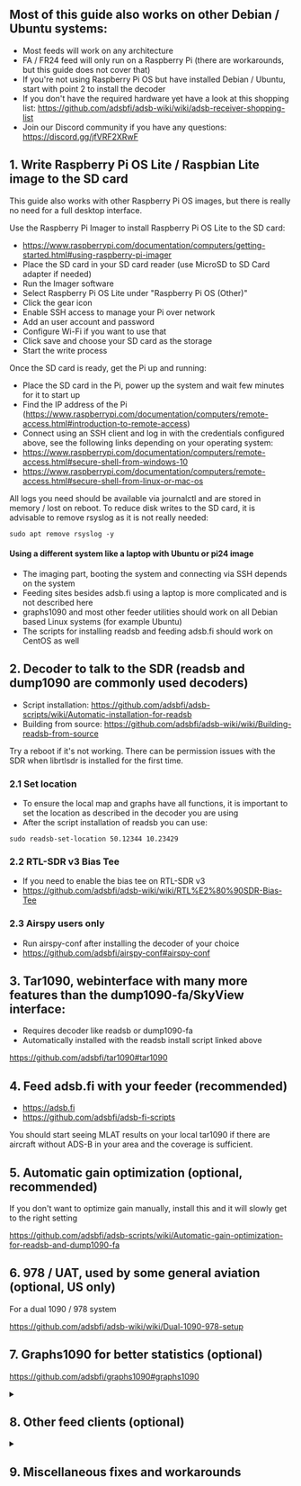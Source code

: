 ## Most of this guide also works on other Debian / Ubuntu systems:
- Most feeds will work on any architecture 
- FA / FR24 feed will only run on a Raspberry Pi (there are workarounds, but this guide does not cover that)
- If you're not using Raspberry Pi OS but have installed Debian / Ubuntu, start with point 2 to install the decoder
- If you don't have the required hardware yet have a look at this shopping list: https://github.com/adsbfi/adsb-wiki/wiki/adsb-receiver-shopping-list
- Join our Discord community if you have any questions: https://discord.gg/jfVRF2XRwF


## 1. Write Raspberry Pi OS Lite / Raspbian Lite image to the SD card

This guide also works with other Raspberry Pi OS images, but there is really no need for a full desktop interface.

Use the Raspberry Pi Imager to install Raspberry Pi OS Lite to the SD card:
- https://www.raspberrypi.com/documentation/computers/getting-started.html#using-raspberry-pi-imager
- Place the SD card in your SD card reader (use MicroSD to SD Card adapter if needed)
- Run the Imager software
- Select Raspberry Pi OS Lite under "Raspberry Pi OS (Other)"
- Click the gear icon
- Enable SSH access to manage your Pi over network
- Add an user account and password
- Configure Wi-Fi if you want to use that
- Click save and choose your SD card as the storage
- Start the write process

Once the SD card is ready, get the Pi up and running:
- Place the SD card in the Pi, power up the system and wait few minutes for it to start up
- Find the IP address of the Pi (https://www.raspberrypi.com/documentation/computers/remote-access.html#introduction-to-remote-access)
- Connect using an SSH client and log in with the credentials configured above, see the following links depending on your operating system:
- https://www.raspberrypi.com/documentation/computers/remote-access.html#secure-shell-from-windows-10
- https://www.raspberrypi.com/documentation/computers/remote-access.html#secure-shell-from-linux-or-mac-os

All logs you need should be available via journalctl and are stored in memory / lost on reboot. 
To reduce disk writes to the SD card, it is advisable to remove rsyslog as it is not really needed:

 `sudo apt remove rsyslog -y`

#### Using a different system like a laptop with Ubuntu or pi24 image

- The imaging part, booting the system and connecting via SSH depends on the system
- Feeding sites besides adsb.fi using a laptop is more complicated and is not described here
- graphs1090 and most other feeder utilities should work on all Debian based Linux systems (for example Ubuntu)
- The scripts for installing readsb and feeding adsb.fi should work on CentOS as well


## 2. Decoder to talk to the SDR (readsb and dump1090 are commonly used decoders)

- Script installation: https://github.com/adsbfi/adsb-scripts/wiki/Automatic-installation-for-readsb
- Building from source: https://github.com/adsbfi/adsb-wiki/wiki/Building-readsb-from-source

Try a reboot if it's not working. There can be permission issues with the SDR when librtlsdr is installed for the first time.

### 2.1 Set location

- To ensure the local map and graphs have all functions, it is important to set the location as described in the decoder you are using
- After the script installation of readsb you can use:
```
sudo readsb-set-location 50.12344 10.23429
```

### 2.2 RTL-SDR v3 Bias Tee

- If you need to enable the bias tee on RTL-SDR v3
- https://github.com/adsbfi/adsb-wiki/wiki/RTL%E2%80%90SDR-Bias-Tee


### 2.3 Airspy users only

- Run airspy-conf after installing the decoder of your choice
- https://github.com/adsbfi/airspy-conf#airspy-conf


## 3. Tar1090, webinterface with many more features than the dump1090-fa/SkyView interface:

- Requires decoder like readsb or dump1090-fa
- Automatically installed with the readsb install script linked above

https://github.com/adsbfi/tar1090#tar1090


## 4. Feed adsb.fi with your feeder (recommended)

- https://adsb.fi
- https://github.com/adsbfi/adsb-fi-scripts

You should start seeing MLAT results on your local tar1090 if there are aircraft without ADS-B in your area and the coverage is sufficient.


## 5. Automatic gain optimization (optional, recommended)

If you don't want to optimize gain manually, install this and it will slowly get to the right setting

https://github.com/adsbfi/adsb-scripts/wiki/Automatic-gain-optimization-for-readsb-and-dump1090-fa


## 6. 978 / UAT, used by some general aviation (optional, US only)
For a dual 1090 / 978 system

https://github.com/adsbfi/adsb-wiki/wiki/Dual-1090-978-setup


## 7. Graphs1090 for better statistics (optional)

https://github.com/adsbfi/graphs1090#graphs1090


<details>
 <summary>
<h2>8. Other feed clients (optional)</h2>
</summary>

Specify a network Beast receiver IP 127.0.0.1 port 30005 (beast protocol).
Do not select DVB-T / USB / SDR input. It will interfere with the readsb decoder you already installed.

In case something stops working, just rerun the install script for readsb. It fixes common configuration errors with other feed clients.

### 8.1 Feed Flightaware (optional)

The steps below may look redundant, they are NOT. (there are issues with removing config files and them being not installed)
Execute all of them!
```
URL=""
dpkg --print-architecture | grep -qs -e armhf && URL="https://flightaware.com/adsb/piaware/files/packages/pool/piaware/f/flightaware-apt-repository/flightaware-apt-repository_1.1_all.deb"
wget -O /tmp/piaware-repo.deb "$URL"
sudo apt purge -y piaware-repository &>/dev/null
sudo rm -f /etc/apt/sources.list.d/piaware-*.list
sudo dpkg -i /tmp/piaware-repo.deb
sudo apt update
sudo apt install -y piaware
```


Once you are receiving aircraft on your local map for a couple of minutes, you can link it to your account if you're into that: https://flightaware.com/adsb/piaware/claim

See also: https://flightaware.com/adsb/piaware/install

If you're keen on keeping your stats, you'll need to use the feeder-id from the stats page you wish to retain and configure piaware to use that ID: https://discussions.flightaware.com/t/for-beginners-how-to-get-back-existing-station-number-in-a-fresh-install/30981/

Note that only armhf is supported by Flightaware. (Unsupported: aarch64, x86_64 (amd64) etc.)

### 8.2 Feed FR24 (optional)

- It is recommended to install and update FR24 without using their Debian package
- fr24feed package autoupdate has broken receivers on multiple occasions in the past
- This install script only utilizes the binary from them and removes the auto updater and unnecessary scripts, which are not required when running standalone / readsb decoder.
- FR24 MLAT does not work on Raspberry Pi, they recommend disabling it
```
sudo bash -c "$(wget -O - https://github.com/adsbfi/adsb-scripts/raw/master/fr24-nopackage.sh)"
```

Note that only armhf is supported by FR24. (Unsupported: aarch64, x86_64 (amd64) etc.)

- Configuration can be done using this command (not necessary when updating).
```
sudo fr24feed --signup; sudo systemctl restart fr24feed
```

- Choose the following options (for others it is up to you to decide)
```
Would you like to use autoconfig $:
no

Step 1.3 - Would you like to participate in MLAT calculations? (yes/no)$:
no

Step 4.1 - Receiver selection:
Enter your receiver type (1-7)$:
4 ModeS Beast (USB/Network)

Step 4.2 - Please select connection type:
Enter your connection type (1-2)$:
1 (Network)

Step 4.3A - Please enter your receiver's IP address/hostname (127.0.0.1 is correct for everyone, means same computer)
127.0.0.1

Step 4.3B - Please enter your receiver's data port number
30005

Step 5.1 - Would you like to enable RAW data feed on port 30334 (yes/no)$:
no

Step 5.2 - Would you like to enable Basestation data feed on port 30003 (yes/no)$:
no

Step 6 - Please select desired logfile mode:
0

```
- If your tar1090 / dump1090-fa map is no longer working, it's likely due to a configuration error. The easiest way to fix this is by running the automatic installation script mentioned earlier on this page to install readsb. These scripts will help fix the configuration.

- Check status / logs:
```
sudo fr24feed-status
sudo journalctl -u fr24feed --no-pager
```

- Disabling / removing fr24feed:
```
sudo systemctl disable --now fr24feed
```

</details>

<details>
 <summary>
<h2>9. Miscellaneous fixes and workarounds</h2>
 </summary>
<details>

### 9.1 Potential workaround for losing network connectivity due to dhcpcd / Wi-Fi:
- [[Raspbian dropping off the network potential workaround]]

### 9.2 Static IP address
- [[Static IP]]

### 9.3 Fix for Pihole websites not working:
```
echo 'server.modules += ("mod_alias")' | sudo tee /etc/lighttpd/external.conf
sudo systemctl restart lighttpd
```

### 9.4 Disabling IPv6 (for IPv6 issues)
```
sudo tee /etc/sysctl.d/08-disable-ipv6.conf <<EOF
# disable IPv6
#
net.ipv6.conf.all.disable_ipv6 = 1
EOF
sudo reboot
```
</details>
